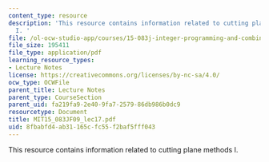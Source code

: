 ```yaml
---
content_type: resource
description: 'This resource contains information related to cutting plane methods
  I. '
file: /ol-ocw-studio-app/courses/15-083j-integer-programming-and-combinatorial-optimization-fall-2009/8fbabfd4ab31165cfc55f2baf5fff043_MIT15_083JF09_lec17.pdf
file_size: 195411
file_type: application/pdf
learning_resource_types:
- Lecture Notes
license: https://creativecommons.org/licenses/by-nc-sa/4.0/
ocw_type: OCWFile
parent_title: Lecture Notes
parent_type: CourseSection
parent_uid: fa219fa9-2e40-9fa7-2579-86db986b0dc9
resourcetype: Document
title: MIT15_083JF09_lec17.pdf
uid: 8fbabfd4-ab31-165c-fc55-f2baf5fff043
---
```

This resource contains information related to cutting plane methods I. 